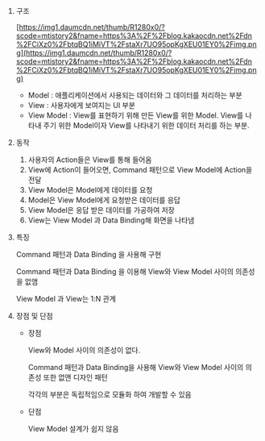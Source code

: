 1. 구조

    [https://img1.daumcdn.net/thumb/R1280x0/?scode=mtistory2&fname=https%3A%2F%2Fblog.kakaocdn.net%2Fdn%2FCiXz0%2FbtqBQ1iMiVT%2FstaXr7UO95opKgXEU01EY0%2Fimg.png](https://img1.daumcdn.net/thumb/R1280x0/?scode=mtistory2&fname=https%3A%2F%2Fblog.kakaocdn.net%2Fdn%2FCiXz0%2FbtqBQ1iMiVT%2FstaXr7UO95opKgXEU01EY0%2Fimg.png)

    - Model : 애플리케이션에서 사용되는 데이터와 그 데이터를 처리하는 부분
    - View : 사용자에게 보여지는 UI 부분
    - View Model : View를 표현하기 위해 만든 View를 위한 Model. View를 나타내 주기 위한 Model이자 View를 나타내기 위한 데이터 처리를 하는 부분.
2. 동작
    1. 사용자의 Action들은 View를 통해 들어옴
    2. View에 Action이 들어오면, Command 패턴으로 View Model에 Action을 전달
    3. View Model은 Model에게 데이터를 요청
    4. Model은 View Model에게 요청받은 데이터를 응답
    5. View Model은 응답 받은 데이터를 가공하여 저장
    6. View는 View Model 과 Data Binding해 화면을 나타냄
3. 특징

    Command 패턴과 Data Binding 을 사용해 구현

    Command 패턴과 Data Binding 을 이용해 View와 View Model 사이의 의존성을 없앰

    View Model 과 View는 1:N 관계 

4. 장점 및  단점
    - 장점

        View와 Model 사이의 의존성이 없다.

        Command 패턴과 Data Binding을 사용해 View와 View Model 사이의 의존성 또한 없앤 디자인 패턴

        각각의 부분은 독립적임으로 모듈화 하여 개발할 수 있음

    - 단점

        View Model 설계가 쉽지 않음
